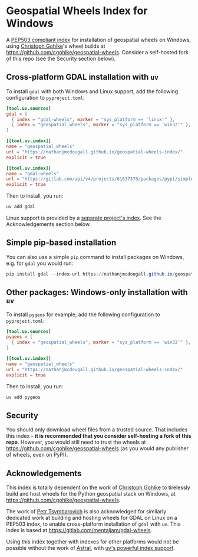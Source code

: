 # Geospatial Wheels Index for Windows

A [PEP503 compliant index](https://nathanjmcdougall.github.io/geospatial-wheels-index/) for installation of geospatial wheels on Windows, using [Christoph Gohlke](https://github.com/cgohlke)'s wheel builds at <https://github.com/cgohlke/geospatial-wheels>. Consider a self-hosted fork of this repo (see the Security section below).

## Cross-platform GDAL installation with `uv`

To install `gdal` with both Windows and Linux support, add the following configuration to `pyproject.toml`:

```TOML
[tool.uv.sources]
gdal = [
  { index = "gdal-wheels", marker = "sys_platform == 'linux'" },
  { index = "geospatial_wheels", marker = "sys_platform == 'win32'" },
]

[[tool.uv.index]]
name = "geospatial_wheels"
url = "https://nathanjmcdougall.github.io/geospatial-wheels-index/"
explicit = true

[[tool.uv.index]]
name = "gdal-wheels"
url = "https://gitlab.com/api/v4/projects/61637378/packages/pypi/simple"
explicit = true
```

Then to install, you run:

```bash
uv add gdal
```

Linux support is provided by a [separate project's index](https://gitlab.com/mentaljam/gdal-wheels). See the Acknowledgements section below.

## Simple pip-based installation

You can also use a simple `pip` command to install packages on Windows, e.g. for `gdal` you would run:

```Powershell
pip install gdal --index-url https://nathanjmcdougall.github.io/geospatial-wheels-index/
```

## Other packages: Windows-only installation with `uv`

To install `pygeos` for example, add the following configuration to `pyproject.toml`:

```TOML
[tool.uv.sources]
pygeos = [
  { index = "geospatial_wheels", marker = "sys_platform == 'win32'" },
]

[[tool.uv.index]]
name = "geospatial_wheels"
url = "https://nathanjmcdougall.github.io/geospatial-wheels-index/"
explicit = true
```

Then to install, you run:

```bash
uv add pygeos
```

## Security

You should only download wheel files from a trusted source. That includes this index - **it is recommended that you consider self-hosting a fork of this repo**. However, you would still need to trust the wheels at <https://github.com/cgohlke/geospatial-wheels> (as you would any publisher of wheels, even on PyPI).

## Acknowledgements

This index is totally dependent on the work of [Christoph Gohlke](https://github.com/cgohlke) to tirelessly build and host wheels for the Python geospatial stack on Windows, at <https://github.com/cgohlke/geospatial-wheels>.

The work of [Petr Tsymbarovich](https://gitlab.com/mentaljam) is also acknowledged for similarly dedicated work at building and hosting wheels for GDAL on Linux on a PEP503 index, to enable cross-platform installation of `gdal` with `uv`. This index is based at <https://gitlab.com/mentaljam/gdal-wheels>.

Using this index together with indexes for other platforms would not be possible without the work of [Astral](https://astral.sh/), with [uv's powerful index support](https://docs.astral.sh/uv/configuration/indexes/#package-indexes).
